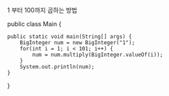 1 부터 100까지 곱하는 방법

public class Main {

	public static void main(String[] args) {	
        BigInteger num = new BigInteger("1");	
		for(int i = 1; i < 101; i++) {
			num = num.multiply(BigInteger.valueOf(i));
		}
		System.out.println(num);
	}
}		
